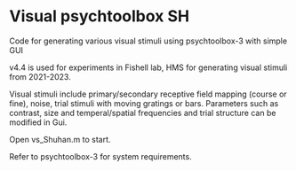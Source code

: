 # Visual psychtoolbox SH
Code for generating various visual stimuli using psychtoolbox-3 with simple GUI

v4.4 is used for experiments in Fishell lab, HMS for generating visual stimuli from 2021-2023. 

Visual stimuli include primary/secondary receptive field mapping (course or fine), noise, trial stimuli with moving gratings or bars. Parameters such as contrast, size and temperal/spatial frequencies and trial structure can be modified in Gui. 

Open vs_Shuhan.m to start.

Refer to psychtoolbox-3 for system requirements.
